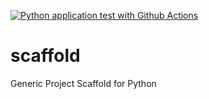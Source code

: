 [![Python application test with Github Actions](https://github.com/titzehong/scaffold/actions/workflows/main.yml/badge.svg)](https://github.com/titzehong/scaffold/actions/workflows/main.yml)

# scaffold
Generic Project Scaffold for Python
